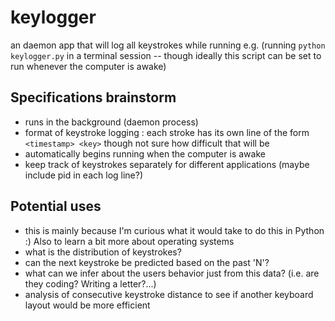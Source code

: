 # keylogger
an daemon app that will log all keystrokes while running e.g. (running `python keylogger.py` in a terminal session -- though ideally this script can be set to run whenever the computer is awake)

## Specifications brainstorm

- runs in the background (daemon process)
- format of keystroke logging :
each stroke has its own line of the form
`<timestamp> <key>`
though not sure how difficult that will be
- automatically begins running when the computer is awake
- keep track of keystrokes separately for different applications (maybe include pid in each log line?)

## Potential uses

- this is mainly because I'm curious what it would take to do this in Python :) Also to learn a bit more about operating systems
- what is the distribution of keystrokes?
- can the next keystroke be predicted based on the past 'N'?
- what can we infer about the users behavior just from this data? (i.e. are they coding? Writing a letter?...)
- analysis of consecutive keystroke distance to see if another keyboard layout would be more efficient
